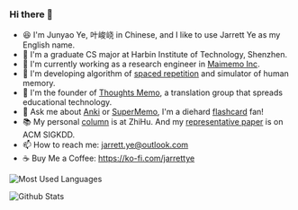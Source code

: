 ### Hi there 👋

<!--
**L-M-Sherlock/L-M-Sherlock** is a ✨ _special_ ✨ repository because its `README.md` (this file) appears on your GitHub profile.

Here are some ideas to get you started:

- 🔭 I’m currently working on ...
- 🌱 I’m currently learning ...
- 👯 I’m looking to collaborate on ...
- 🤔 I’m looking for help with ...
- 💬 Ask me about ...
- 📫 How to reach me: ...
- 😄 Pronouns: ...
- ⚡ Fun fact: ...
-->
- 😆 I'm Junyao Ye, 叶峻峣 in Chinese, and I like to use Jarrett Ye as my English name.
- 🏫 I'm a graduate CS major at Harbin Institute of Technology, Shenzhen.
- 🔭 I'm currently working as a research engineer in [Maimemo Inc](https://www.maimemo.com/).
- 🌱 I'm developing algorithm of [spaced repetition](https://en.wikipedia.org/wiki/Spaced_repetition) and simulator of human memory.
- 👯 I'm the founder of [Thoughts Memo](https://paratranz.cn/projects/3131), a translation group that spreads educational technology.
- 💬 Ask me about [Anki](https://apps.ankiweb.net/) or [SuperMemo](https://super-memory.com/), I'm a diehard [flashcard](https://en.wikipedia.org/wiki/Flashcard) fan!
- 📚 My personal [column](https://www.zhihu.com/column/c_1280249768422608896) is at ZhiHu. And my [representative paper](https://www.maimemo.com/paper/) is on ACM SIGKDD.
- 📫 How to reach me: jarrett.ye@outlook.com
- ☕️ Buy Me a Coffee: https://ko-fi.com/jarrettye

![Most Used Languages](https://github-readme-stats.vercel.app/api/top-langs/?username=L-M-Sherlock&hide=html,css&theme=dark&layout=compact)

![Github Stats](https://github-readme-stats.vercel.app/api?username=L-M-Sherlock&show_icons=true&theme=dark&count_private=true)
